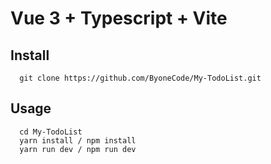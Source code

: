 # Vue 3 + Typescript + Vite

## Install
```git
  git clone https://github.com/ByoneCode/My-TodoList.git
```
## Usage
```yarn
  cd My-TodoList
  yarn install / npm install
  yarn run dev / npm run dev
```